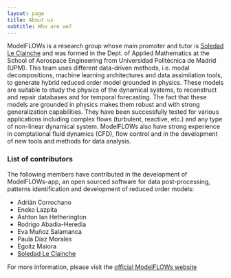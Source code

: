 ```yaml
---
layout: page
title: About us
subtitle: Who are we?
---
```


ModelFLOWs is a research group whose main promoter and tutor is [Soledad Le Clainche](https://sites.google.com/view/soledadleclainche/) and was formed in the Dept. of Applied Mathematics at the School of Aerospace Engineering from Universidad Politécnica de Madrid (UPM). This team uses different data-driven methods, i.e. modal decompositions, machine learning architectures and data assimilation tools, to generate hybrid reduced order model grounded in physics. These models are suitable to study the physics of the dynamical systems, to reconstruct and repair databases and for temporal forecasting. The fact that these models are grounded in physics makes them robust and with strong generalization capabilities. They have been successfully tested for various applications including complex flows (turbulent, reactive, etc.) and any type of non-linear dynamical system. ModelFLOWs also have strong experience in comptational fluid dynamics (CFD), flow control and in the development of new tools and methods for data analysis.  

### List of contributors
The following members have contributed in the development of ModelFLOWs-app, an open sourced software for data post-processing, patterns identification and development of reduced order models:
- Adrián Corrochano
- Eneko Lazpita
- Ashton Ian Hetherington
- Rodrigo Abadia-Heredia
- Eva Muñoz Salamanca
- Paula Díaz Morales
- Egoitz Maiora
- [Soledad Le Clainche](https://sites.google.com/view/soledadleclainche/)

For more information, please visit the [official ModelFLOWs website](https://modelflowsmf.wixsite.com/modelflows)

